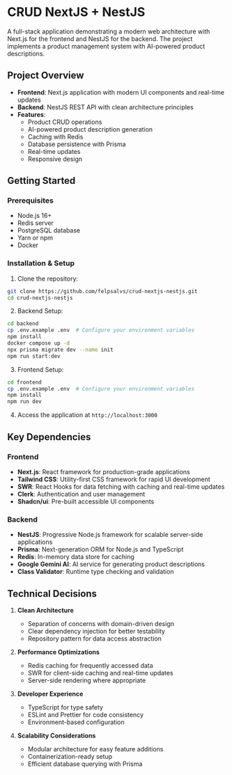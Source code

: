 # CRUD NextJS + NestJS

A full-stack application demonstrating a modern web architecture with Next.js for the frontend and NestJS for the backend. The project implements a product management system with AI-powered product descriptions.

## Project Overview

- **Frontend**: Next.js application with modern UI components and real-time updates
- **Backend**: NestJS REST API with clean architecture principles
- **Features**:
  - Product CRUD operations
  - AI-powered product description generation
  - Caching with Redis
  - Database persistence with Prisma
  - Real-time updates
  - Responsive design

## Getting Started

### Prerequisites

- Node.js 16+
- Redis server
- PostgreSQL database
- Yarn or npm
- Docker

### Installation & Setup

1. Clone the repository:
```bash
git clone https://github.com/felpsalvs/crud-nextjs-nestjs.git
cd crud-nextjs-nestjs
```

2. Backend Setup:
```bash
cd backend
cp .env.example .env  # Configure your environment variables
npm install
docker compose up -d
npx prisma migrate dev --name init
npm run start:dev
```

3. Frontend Setup:
```bash
cd frontend
cp .env.example .env  # Configure your environment variables
npm install
npm run dev
```

4. Access the application at `http://localhost:3000`

## Key Dependencies

### Frontend
- **Next.js**: React framework for production-grade applications
- **Tailwind CSS**: Utility-first CSS framework for rapid UI development
- **SWR**: React Hooks for data fetching with caching and real-time updates
- **Clerk**: Authentication and user management
- **Shadcn/ui**: Pre-built accessible UI components

### Backend
- **NestJS**: Progressive Node.js framework for scalable server-side applications
- **Prisma**: Next-generation ORM for Node.js and TypeScript
- **Redis**: In-memory data store for caching
- **Google Gemini AI**: AI service for generating product descriptions
- **Class Validator**: Runtime type checking and validation

## Technical Decisions

1. **Clean Architecture**
   - Separation of concerns with domain-driven design
   - Clear dependency injection for better testability
   - Repository pattern for data access abstraction

2. **Performance Optimizations**
   - Redis caching for frequently accessed data
   - SWR for client-side caching and real-time updates
   - Server-side rendering where appropriate

3. **Developer Experience**
   - TypeScript for type safety
   - ESLint and Prettier for code consistency
   - Environment-based configuration

4. **Scalability Considerations**
   - Modular architecture for easy feature additions
   - Containerization-ready setup
   - Efficient database querying with Prisma